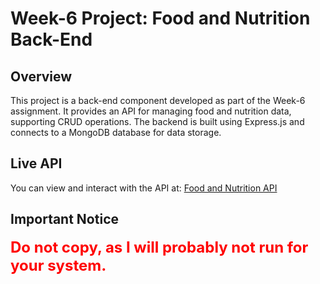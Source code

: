 # Week-6 Project: Food and Nutrition Back-End

## Overview

This project is a back-end component developed as part of the Week-6 assignment. It provides an API for managing food and nutrition data, supporting CRUD operations. The backend is built using Express.js and connects to a MongoDB database for data storage.

## Live API

You can view and interact with the API at: [Food and Nutrition API](https://food-and-nutrition-prepinsta.vercel.app/)

## Important Notice

<span style="color: red; font-size: 24px; font-weight: bold;">**Do not copy, as I will probably not run for your system.**</span>


